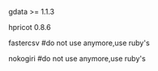 gdata >= 1.1.3

hpricot 0.8.6

fastercsv #do not use anymore,use ruby's

nokogiri  #do not use anymore,use ruby's

